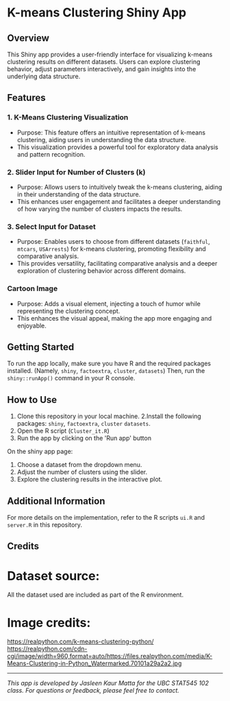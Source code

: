 # K-means Clustering Shiny App

## Overview
This Shiny app provides a user-friendly interface for visualizing k-means clustering results on different datasets. Users can explore clustering behavior, adjust parameters interactively, and gain insights into the underlying data structure.

## Features

### 1. K-Means Clustering Visualization
- Purpose: This feature offers an intuitive representation of k-means clustering, aiding users in understanding the data structure.
- This visualization provides a powerful tool for exploratory data analysis and pattern recognition.

### 2. Slider Input for Number of Clusters (k)
- Purpose: Allows users to intuitively tweak the k-means clustering, aiding in their understanding of the data structure.
- This enhances user engagement and facilitates a deeper understanding of how varying the number of clusters impacts the results.

### 3. Select Input for Dataset
- Purpose: Enables users to choose from different datasets (`faithful`, `mtcars`, `USArrests`) for k-means clustering, promoting flexibility and comparative analysis.
- This provides versatility, facilitating comparative analysis and a deeper exploration of clustering behavior across different domains.

### Cartoon Image
- Purpose: Adds a visual element, injecting a touch of humor while representing the clustering concept.
- This enhances the visual appeal, making the app more engaging and enjoyable.

## Getting Started
To run the app locally, make sure you have R and the required packages installed. (Namely, `shiny`, `factoextra`, `cluster`, `datasets`) Then, run the `shiny::runApp()` command in your R console.

## How to Use
1. Clone this repository in your local machine.
2.Install the following packages: `shiny`, `factoextra`, `cluster`
`datasets`.
3. Open the R script (`Cluster_it.R`)
4. Run the app by clicking on the 'Run app' button

On the shiny app page:

1. Choose a dataset from the dropdown menu.
2. Adjust the number of clusters using the slider.
3. Explore the clustering results in the interactive plot.

## Additional Information
For more details on the implementation, refer to the R scripts `ui.R` and `server.R` in this repository.

## Credits

# Dataset source:
All the dataset used are included as part of the R environment. 

# Image credits:
https://realpython.com/k-means-clustering-python/
https://realpython.com/cdn-cgi/image/width=960,format=auto/https://files.realpython.com/media/K-Means-Clustering-in-Python_Watermarked.70101a29a2a2.jpg

---

*This app is developed by Jasleen Kaur Matta for the UBC STAT545 102 class. For questions or feedback, please feel free to contact.*
